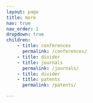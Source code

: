 ```yaml
---
layout: page
title: more
nav: true
nav_order: 1
dropdown: true
children:
    - title: conferences
      permalink: /conferences/
    - title: divider
    - title: journals
      permalink: /journals/
    - title: divider
    - title: patents
      permalink: /patents/

---
```

